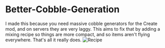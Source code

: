 # Better-Cobble-Generation

I made this because you need massive cobble generators for the Create mod, and on servers they are very laggy. This aims to fix that by adding a mixing recipe so things are more compact, and so items aren't flying everywhere. That's all it really does.
![Recipe](/img/recipe.png)